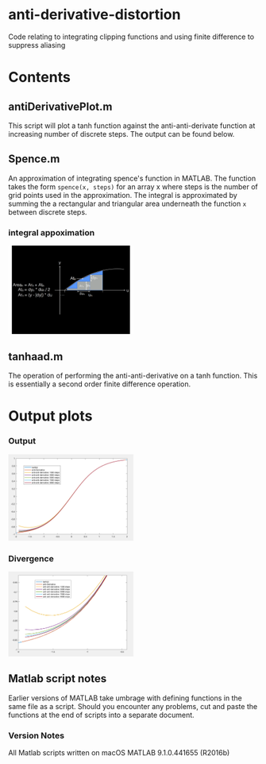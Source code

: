 # anti-derivative-distortion
Code relating to integrating clipping functions and using finite difference to suppress aliasing

# Contents

## antiDerivativePlot.m
This script will plot a tanh function against the anti-anti-derivate function at increasing number of discrete steps. The output can be found below.

## Spence.m
An approximation of integrating spence's function in MATLAB. The function takes the form `spence(x, steps)` for an array x where steps is the number of grid points used in the approximation. The integral is approximated by summing the a rectangular and triangular area underneath the function `x` between discrete steps.

### integral appoximation
<img src="https://github.com/mhamilt/anti-derivative-distortion/blob/master/images/integral_approximation.png" width="50%" height="50%">

## tanhaad.m
The operation of performing the anti-anti-derivative on a tanh function. This is essentially a second order finite difference operation.

# Output plots

### Output
<img src="https://github.com/mhamilt/anti-derivative-distortion/blob/master/images/antiDivFull.png" width="50%" height="50%">

### Divergence
<img src="https://github.com/mhamilt/anti-derivative-distortion/blob/master/images/antiDivDiverge.png" width="50%" height="50%">

## Matlab script notes
Earlier versions of MATLAB take umbrage with defining functions in the same file as a script. Should you encounter any problems, cut and paste the functions at the end of scripts into a separate document.

### Version Notes
All Matlab scripts written on macOS MATLAB 9.1.0.441655 (R2016b)
